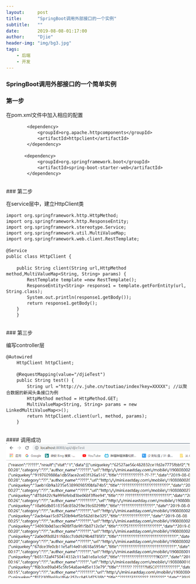 ```yaml
---
layout:     post
title:      "SpringBoot调用外部接口的一个实例"
subtitle:   ""
date:       2019-08-08-01:17:00
author:     "Djie"
header-img: "img/bg3.jpg"
tags:
    - 后端
    - 开发
---
```


### SpringBoot调用外部接口的一个简单实例

### 第一步

在pom.xml文件中加入相应的配置

```
		<dependency>
            <groupId>org.apache.httpcomponents</groupId>
            <artifactId>httpclient</artifactId>
        </dependency>

​		<dependency>
​            <groupId>org.springframework.boot</groupId>
​            <artifactId>spring-boot-starter-web</artifactId>
​        </dependency>
```

<br>
### 第二步

在service层中，建立HttpClient类

	import org.springframework.http.HttpMethod;
	import org.springframework.http.ResponseEntity;
	import org.springframework.stereotype.Service;
	import org.springframework.util.MultiValueMap;
	import org.springframework.web.client.RestTemplate;
	
	@Service
	public class HttpClient {
	
		public String client(String url,HttpMethod method,MultiValueMap<String, String> params) {
			RestTemplate template =new RestTemplate();
			ResponseEntity<String> response1 = template.getForEntity(url, String.class);
			System.out.println(response1.getBody());
			return response1.getBody();
		}
		}

<br>
### 第三步

编写controller层

	@Autowired
		HttpClient httpClient;
		
		@RequestMapping(value="/djieTest")
		public String test() {
			String url ="http://v.juhe.cn/toutiao/index?key=XXXXX"; //以聚合数据的新闻头条接口为例
			HttpMethod method = HttpMethod.GET;
			MultiValueMap<String, String> params = new LinkedMultiValueMap<>();
			return httpClient.client(url, method, params);
		}

<br>
#### 调用成功
<img src="/img/in-post/1565197781086.png">